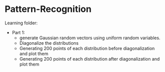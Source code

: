 # Pattern-Recognition

Learning folder:
- Part 1:
    * generate Gaussian random vectors using uniform random variables.
    * Diagonalize the distributions
    * Generating 200 points of each distribution before diagonalization and plot them
    * Generating 200 points of each distribution after diagonalization and plot them

